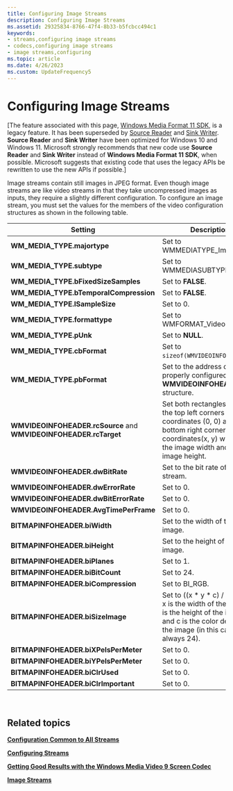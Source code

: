 ```yaml
---
title: Configuring Image Streams
description: Configuring Image Streams
ms.assetid: 29325834-8766-47f4-8b33-b5fcbcc494c1
keywords:
- streams,configuring image streams
- codecs,configuring image streams
- image streams,configuring
ms.topic: article
ms.date: 4/26/2023
ms.custom: UpdateFrequency5
---
```


# Configuring Image Streams

\[The feature associated with this page, [Windows Media Format 11 SDK](/windows/win32/wmformat/windows-media-format-11-sdk), is a legacy feature. It has been superseded by [Source Reader](/windows/win32/medfound/source-reader) and [Sink Writer](/windows/win32/medfound/sink-writer). **Source Reader** and **Sink Writer** have been optimized for Windows 10 and Windows 11. Microsoft strongly recommends that new code use **Source Reader** and **Sink Writer** instead of **Windows Media Format 11 SDK**, when possible. Microsoft suggests that existing code that uses the legacy APIs be rewritten to use the new APIs if possible.\]

Image streams contain still images in JPEG format. Even though image streams are like video streams in that they take uncompressed images as inputs, they require a slightly different configuration. To configure an image stream, you must set the values for the members of the video configuration structures as shown in the following table.



| Setting                                                           | Description                                                                                                                                                                      |
|-------------------------------------------------------------------|----------------------------------------------------------------------------------------------------------------------------------------------------------------------------------|
| **WM\_MEDIA\_TYPE.majortype**                                     | Set to WMMEDIATYPE\_Image.                                                                                                                                                       |
| **WM\_MEDIA\_TYPE.subtype**                                       | Set to WMMEDIASUBTYPE\_RGB24.                                                                                                                                                    |
| **WM\_MEDIA\_TYPE.bFixedSizeSamples**                             | Set to **FALSE**.                                                                                                                                                                |
| **WM\_MEDIA\_TYPE.bTemporalCompression**                          | Set to **FALSE**.                                                                                                                                                                |
| **WM\_MEDIA\_TYPE.lSampleSize**                                   | Set to 0.                                                                                                                                                                        |
| **WM\_MEDIA\_TYPE.formattype**                                    | Set to WMFORMAT\_VideoInfo.                                                                                                                                                      |
| **WM\_MEDIA\_TYPE.pUnk**                                          | Set to **NULL**.                                                                                                                                                                 |
| **WM\_MEDIA\_TYPE.cbFormat**                                      | Set to `sizeof(WMVIDEOINFOHEADER)`.                                                                                                                                              |
| **WM\_MEDIA\_TYPE.pbFormat**                                      | Set to the address of a properly configured **WMVIDEOINFOHEADER** structure.                                                                                                     |
| **WMVIDEOINFOHEADER.rcSource** and **WMVIDEOINFOHEADER.rcTarget** | Set both rectangles so that the top left corners are coordinates (0, 0) and the bottom right corners are coordinates(x, y) where x is the image width and y is the image height. |
| **WMVIDEOINFOHEADER.dwBitRate**                                   | Set to the bit rate of the stream.                                                                                                                                               |
| **WMVIDEOINFOHEADER.dwErrorRate**                                 | Set to 0.                                                                                                                                                                        |
| **WMVIDEOINFOHEADER.dwBitErrorRate**                              | Set to 0.                                                                                                                                                                        |
| **WMVIDEOINFOHEADER.AvgTimePerFrame**                             | Set to 0.                                                                                                                                                                        |
| **BITMAPINFOHEADER.biWidth**                                      | Set to the width of the image.                                                                                                                                                   |
| **BITMAPINFOHEADER.biHeight**                                     | Set to the height of the image.                                                                                                                                                  |
| **BITMAPINFOHEADER.biPlanes**                                     | Set to 1.                                                                                                                                                                        |
| **BITMAPINFOHEADER.biBitCount**                                   | Set to 24.                                                                                                                                                                       |
| **BITMAPINFOHEADER.biCompression**                                | Set to BI\_RGB.                                                                                                                                                                  |
| **BITMAPINFOHEADER.biSizeImage**                                  | Set to ((x \* y \* c) / 8), where x is the width of the image, y is the height of the image, and c is the color depth of the image (in this case always 24).                     |
| **BITMAPINFOHEADER.biXPelsPerMeter**                              | Set to 0.                                                                                                                                                                        |
| **BITMAPINFOHEADER.biYPelsPerMeter**                              | Set to 0.                                                                                                                                                                        |
| **BITMAPINFOHEADER.biClrUsed**                                    | Set to 0.                                                                                                                                                                        |
| **BITMAPINFOHEADER.biClrImportant**                               | Set to 0.                                                                                                                                                                        |



 

## Related topics

<dl> <dt>

[**Configuration Common to All Streams**](configuration-common-to-all-streams.md)
</dt> <dt>

[**Configuring Streams**](configuring-streams.md)
</dt> <dt>

[**Getting Good Results with the Windows Media Video 9 Screen Codec**](getting-good-results-with-the-windows-media-video-9-screen-codec.md)
</dt> <dt>

[**Image Streams**](image-streams.md)
</dt> </dl>

 

 




